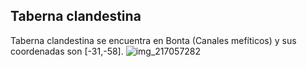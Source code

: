 ## Taberna clandestina
Taberna clandestina se encuentra en Bonta (Canales mefíticos) y sus coordenadas son [-31,-58].
![img_217057282](https://media.discordapp.net/attachments/1115311447145193482/1115352336295010456/217057282.jpg)